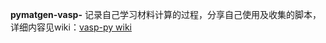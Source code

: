 **pymatgen-vasp-**
记录自己学习材料计算的过程，分享自己使用及收集的脚本，详细内容见wiki：[vasp-py wiki](https://github.com/JabinHao/vasp-py.wiki.git)
